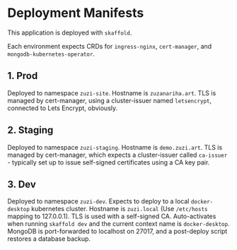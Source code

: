 # Deployment Manifests

This application is deployed with `skaffold`.

Each environment expects CRDs for `ingress-nginx`, `cert-manager`, and `mongodb-kubernetes-operator`.

## 1. Prod

Deployed to namespace `zuzi-site`. Hostname is `zuzanariha.art`. TLS is managed by cert-manager, using a cluster-issuer named `letsencrypt`, connected to Lets Encrypt, obviously.

## 2. Staging

Deployed to namespace `zuzi-staging`. Hostname is `demo.zuzi.art`. TLS is managed by cert-manager, which expects a cluster-issuer called `ca-issuer` - typically set up to issue self-signed certificates using a CA key pair.

## 3. Dev

Deployed to namespace `zuzi-dev`. Expects to deploy to a local `docker-desktop` kubernetes cluster. Hostname is `zuzi.local` (Use `/etc/hosts` mapping to 127.0.0.1). TLS is used with a self-signed CA. Auto-activates when running `skaffold dev` and the current context name is `docker-desktop`. MongoDB is port-forwarded to localhost on 27017, and a post-deploy script restores a database backup.
